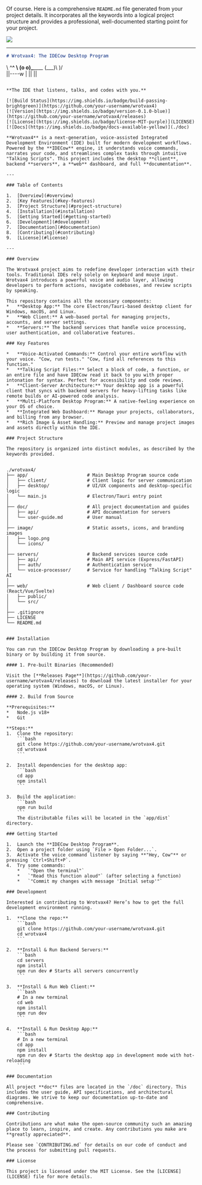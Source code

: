 Of course. Here is a comprehensive `README.md` file generated from your project details. It incorporates all the keywords into a logical project structure and provides a professional, well-documented starting point for your project.

<img src="./matrix/cec/image/logon.jpg">

---

```markdown
# Wrotvax4: The IDECow Desktop Program

```
 \   ^__^
  \  (o o)\_______
     (___)\       )\/\
         ||----w |
         ||     ||
```

**The IDE that listens, talks, and codes with you.**

[![Build Status](https://img.shields.io/badge/build-passing-brightgreen)](https://github.com/your-username/wrotvax4)
[![Version](https://img.shields.io/badge/version-0.1.0-blue)](https://github.com/your-username/wrotvax4/releases)
[![License](https://img.shields.io/badge/license-MIT-purple)](LICENSE)
[![Docs](https://img.shields.io/badge/docs-available-yellow)](./doc)

**Wrotvax4** is a next-generation, voice-assisted Integrated Development Environment (IDE) built for modern development workflows. Powered by the **IDECow** engine, it understands voice commands, narrates your code, and streamlines complex tasks through intuitive "Talking Scripts". This project includes the desktop **client**, backend **servers**, a **web** dashboard, and full **documentation**.

---

### Table of Contents

1.  [Overview](#overview)
2.  [Key Features](#key-features)
3.  [Project Structure](#project-structure)
4.  [Installation](#installation)
5.  [Getting Started](#getting-started)
6.  [Development](#development)
7.  [Documentation](#documentation)
8.  [Contributing](#contributing)
9.  [License](#license)

---

### Overview

The Wrotvax4 project aims to redefine developer interaction with their tools. Traditional IDEs rely solely on keyboard and mouse input. Wrotvax4 introduces a powerful voice and audio layer, allowing developers to perform actions, navigate codebases, and review scripts by speaking.

This repository contains all the necessary components:
*   **Desktop App:** The core Electron/Tauri-based desktop client for Windows, macOS, and Linux.
*   **Web Client:** A web-based portal for managing projects, accounts, and server settings.
*   **Servers:** The backend services that handle voice processing, user authentication, and collaborative features.

### Key Features

*   **Voice-Activated Commands:** Control your entire workflow with your voice. "Cow, run tests." "Cow, find all references to this function."
*   **Talking Script Files:** Select a block of code, a function, or an entire file and have IDECow read it back to you with proper intonation for syntax. Perfect for accessibility and code reviews.
*   **Client-Server Architecture:** Your desktop app is a powerful client that syncs with backend servers for heavy-lifting tasks like remote builds or AI-powered code analysis.
*   **Multi-Platform Desktop Program:** A native-feeling experience on your OS of choice.
*   **Integrated Web Dashboard:** Manage your projects, collaborators, and billing from any browser.
*   **Rich Image & Asset Handling:** Preview and manage project images and assets directly within the IDE.

### Project Structure

The repository is organized into distinct modules, as described by the keywords provided.


./wrotvax4/
├── app/                      # Main Desktop Program source code
│   ├── client/               # Client logic for server communication
│   ├── desktop/              # UI/UX components and desktop-specific logic
│   └── main.js               # Electron/Tauri entry point
│
├── doc/                      # All project documentation and guides
│   ├── api/                  # API documentation for servers
│   └── user-guide.md         # User manual
│
├── image/                    # Static assets, icons, and branding images
│   ├── logo.png
│   └── icons/
│
├── servers/                  # Backend services source code
│   ├── api/                  # Main API service (Express/FastAPI)
│   ├── auth/                 # Authentication service
│   └── voice-processor/      # Service for handling "Talking Script" AI
│
├── web/                      # Web client / Dashboard source code (React/Vue/Svelte)
│   ├── public/
│   └── src/
│
├── .gitignore
├── LICENSE
└── README.md


### Installation

You can run the IDECow Desktop Program by downloading a pre-built binary or by building it from source.

#### 1. Pre-built Binaries (Recommended)

Visit the [**Releases Page**](https://github.com/your-username/wrotvax4/releases) to download the latest installer for your operating system (Windows, macOS, or Linux).

#### 2. Build from Source

**Prerequisites:**
*   Node.js v18+
*   Git

**Steps:**
1.  Clone the repository:
    ```bash
    git clone https://github.com/your-username/wrotvax4.git
    cd wrotvax4
    ```

2.  Install dependencies for the desktop app:
    ```bash
    cd app
    npm install
    ```

3.  Build the application:
    ```bash
    npm run build
    ```
    The distributable files will be located in the `app/dist` directory.

### Getting Started

1.  Launch the **IDECow Desktop Program**.
2.  Open a project folder using `File > Open Folder...`.
3.  Activate the voice command listener by saying **"Hey, Cow"** or pressing `Ctrl+Shift+P`.
4.  Try some commands:
    *   `"Open the terminal"`
    *   `"Read this function aloud"` (after selecting a function)
    *   `"Commit my changes with message 'Initial setup'"`

### Development

Interested in contributing to Wrotvax4? Here’s how to get the full development environment running.

1.  **Clone the repo:**
    ```bash
    git clone https://github.com/your-username/wrotvax4.git
    cd wrotvax4
    ```

2.  **Install & Run Backend Servers:**
    ```bash
    cd servers
    npm install
    npm run dev # Starts all servers concurrently
    ```

3.  **Install & Run Web Client:**
    ```bash
    # In a new terminal
    cd web
    npm install
    npm run dev
    ```

4.  **Install & Run Desktop App:**
    ```bash
    # In a new terminal
    cd app
    npm install
    npm run dev # Starts the desktop app in development mode with hot-reloading
    ```

### Documentation

All project **doc** files are located in the `/doc` directory. This includes the user guide, API specifications, and architectural diagrams. We strive to keep our documentation up-to-date and comprehensive.

### Contributing

Contributions are what make the open-source community such an amazing place to learn, inspire, and create. Any contributions you make are **greatly appreciated**.

Please see `CONTRIBUTING.md` for details on our code of conduct and the process for submitting pull requests.

### License

This project is licensed under the MIT License. See the [LICENSE](LICENSE) file for more details.
```